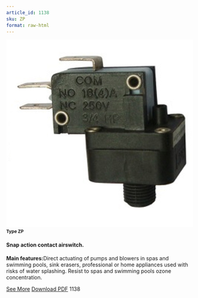 ```yaml
---
article_id: 1138
sku: ZP
format: raw-html
---
```

 <img src="../new-images/ZP.jpg" class="card-imgs mb-2">
 <small class="text-grey mb-2"><b>Type ZP</b> </small>
 <h4>Snap action contact airswitch.</h4>
 <p><b>Main features:</b>Direct actuating of pumps and blowers in spas and swimming pools, sink erasers, professional or home appliances used with risks of water splashing. Resist to spas and swimming pools ozone concentration.</p>
 <div class="btns">
 <a href="snap-action-contact-airswitch-type-zp.html" class="btn-red">See More</a>
 <a href="pdf/5-56Single pole air switches snap action high electrical rating plastic fittings20130704.pdf" target="_blank" class="btn-red">Download PDF</a>
 <!-- <a href="http://www.ultimheat.com/cat5.html" target="_blank" class="access-link"> Access full catalogue <i class="fa fa-external-link" aria-hidden="true"></i> </a> -->
 <span class="number-btn">1138</span>
 </div>
 